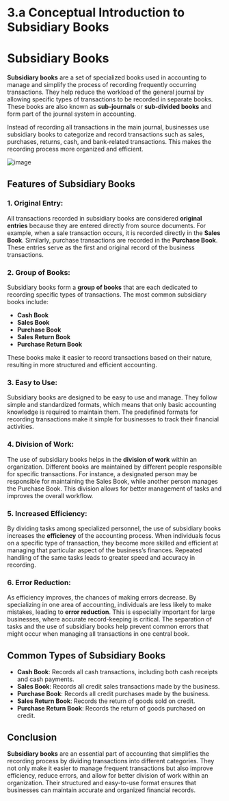 # 3.a Conceptual Introduction to Subsidiary Books
# Subsidiary Books

**Subsidiary books** are a set of specialized books used in accounting to manage and simplify the process of recording frequently occurring transactions. They help reduce the workload of the general journal by allowing specific types of transactions to be recorded in separate books. These books are also known as **sub-journals** or **sub-divided books** and form part of the journal system in accounting.

Instead of recording all transactions in the main journal, businesses use subsidiary books to categorize and record transactions such as sales, purchases, returns, cash, and bank-related transactions. This makes the recording process more organized and efficient.

![image](https://github.com/user-attachments/assets/221ab4fd-79a2-4a4f-864d-267c7f564abe)



## Features of Subsidiary Books

### 1. Original Entry:
All transactions recorded in subsidiary books are considered **original entries** because they are entered directly from source documents. For example, when a sale transaction occurs, it is recorded directly in the **Sales Book**. Similarly, purchase transactions are recorded in the **Purchase Book**. These entries serve as the first and original record of the business transactions.

### 2. Group of Books:
Subsidiary books form a **group of books** that are each dedicated to recording specific types of transactions. The most common subsidiary books include:

- **Cash Book**
- **Sales Book**
- **Purchase Book**
- **Sales Return Book**
- **Purchase Return Book**

These books make it easier to record transactions based on their nature, resulting in more structured and efficient accounting.

### 3. Easy to Use:
Subsidiary books are designed to be easy to use and manage. They follow simple and standardized formats, which means that only basic accounting knowledge is required to maintain them. The predefined formats for recording transactions make it simple for businesses to track their financial activities.

### 4. Division of Work:
The use of subsidiary books helps in the **division of work** within an organization. Different books are maintained by different people responsible for specific transactions. For instance, a designated person may be responsible for maintaining the Sales Book, while another person manages the Purchase Book. This division allows for better management of tasks and improves the overall workflow.

### 5. Increased Efficiency:
By dividing tasks among specialized personnel, the use of subsidiary books increases the **efficiency** of the accounting process. When individuals focus on a specific type of transaction, they become more skilled and efficient at managing that particular aspect of the business’s finances. Repeated handling of the same tasks leads to greater speed and accuracy in recording.

### 6. Error Reduction:
As efficiency improves, the chances of making errors decrease. By specializing in one area of accounting, individuals are less likely to make mistakes, leading to **error reduction**. This is especially important for large businesses, where accurate record-keeping is critical. The separation of tasks and the use of subsidiary books help prevent common errors that might occur when managing all transactions in one central book.

## Common Types of Subsidiary Books

- **Cash Book**: Records all cash transactions, including both cash receipts and cash payments.
- **Sales Book**: Records all credit sales transactions made by the business.
- **Purchase Book**: Records all credit purchases made by the business.
- **Sales Return Book**: Records the return of goods sold on credit.
- **Purchase Return Book**: Records the return of goods purchased on credit.

## Conclusion

**Subsidiary books** are an essential part of accounting that simplifies the recording process by dividing transactions into different categories. They not only make it easier to manage frequent transactions but also improve efficiency, reduce errors, and allow for better division of work within an organization. Their structured and easy-to-use format ensures that businesses can maintain accurate and organized financial records.
